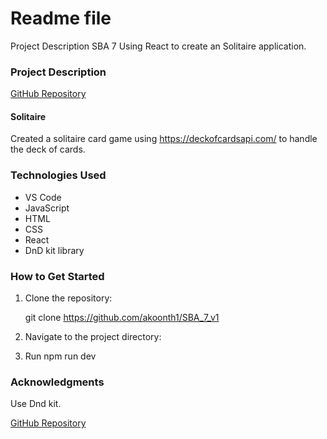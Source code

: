 





# Readme file
Project Description
SBA 7 Using React to create an Solitaire application.


### Project Description



[GitHub Repository](https://github.com/akoonth1/SBA_7_v1 "GitHub SBA4")

#### Solitaire

Created a solitaire card game using https://deckofcardsapi.com/ to handle the deck of cards.


### Technologies Used
- VS Code
- JavaScript
- HTML
- CSS
- React
- DnD kit library

### How to Get Started
1. Clone the repository:

    git clone https://github.com/akoonth1/SBA_7_v1

2. Navigate to the project directory:


3. Run npm  run dev

### Acknowledgments
Use Dnd kit.


[GitHub Repository](https://github.com/akoonth1/SBA_7_v1 "GitHub SBA4")


